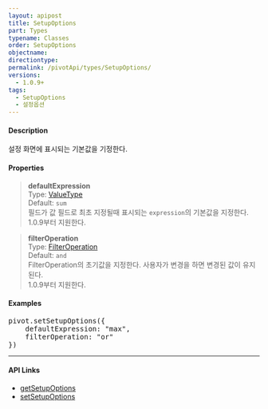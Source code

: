 ```yaml
---
layout: apipost
title: SetupOptions
part: Types
typename: Classes
order: SetupOptions
objectname: 
directiontype: 
permalink: /pivotApi/types/SetupOptions/
versions:
  - 1.0.9+
tags: 
  - SetupOptions
  - 설정옵션
---
```


#### Description

설정 화면에 표시되는 기본값을 기정한다.  

#### Properties

> **defaultExpression**  
> Type: [ValueType](/pivotApi/types/ValueType/)      
> Default: `sum`       
> 필드가 값 필드로 최초 지정될때 표시되는 `expression`의 기본값을 지정한다.    
> 1.0.9부터 지원한다.     

> **filterOperation**  
> Type: [FilterOperation](/pivotApi/types/FilterOperation/)   
> Default: `and`       
> FilterOperation의 초기값을 지정한다.
> 사용자가 변경을 하면 변경된 값이 유지된다.    
> 1.0.9부터 지원한다.     

#### Examples   

<pre class="prettyprint">
pivot.setSetupOptions({
    defaultExpression: "max",
    filterOperation: "or"
})
</pre>

---

#### API Links

* [getSetupOptions](/pivotApi/RealPivot/getSetupOptions/)   
* [setSetupOptions](/pivotApi/RealPivot/setSetupOptions/)   


